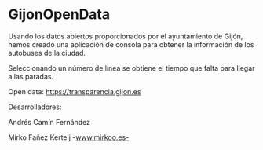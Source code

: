 # GijonOpenData

Usando los datos abiertos proporcionados por el ayuntamiento de Gijón, hemos creado una aplicación de consola para obtener la información de los autobuses de la ciudad.

Seleccionando un número de línea se obtiene el tiempo que falta para llegar a las paradas.


Open data: https://transparencia.gijon.es


Desarrolladores:

Andrés Camín Fernández

Mirko Fañez Kertelj -www.mirkoo.es-
